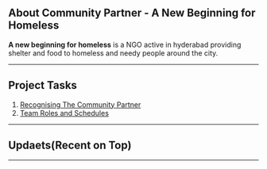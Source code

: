 <H2>About Community Partner - A New Beginning for Homeless</h2>
<p><b>A new beginning for homeless</b> is a NGO active in hyderabad providing shelter and food to homeless and needy people around the city.</p>
<hr/>

<h2>Project Tasks</h2>
<ol>
<li>
<a target="_new" href="addedlater">Recognising The Community Partner</a>
</li>
<li>
<a target="_new" href="addedlater">Team Roles and Schedules</a>
</li>
</ol>

<hr/>

<h2>Updaets(Recent on Top)</h2>

<hr/>

